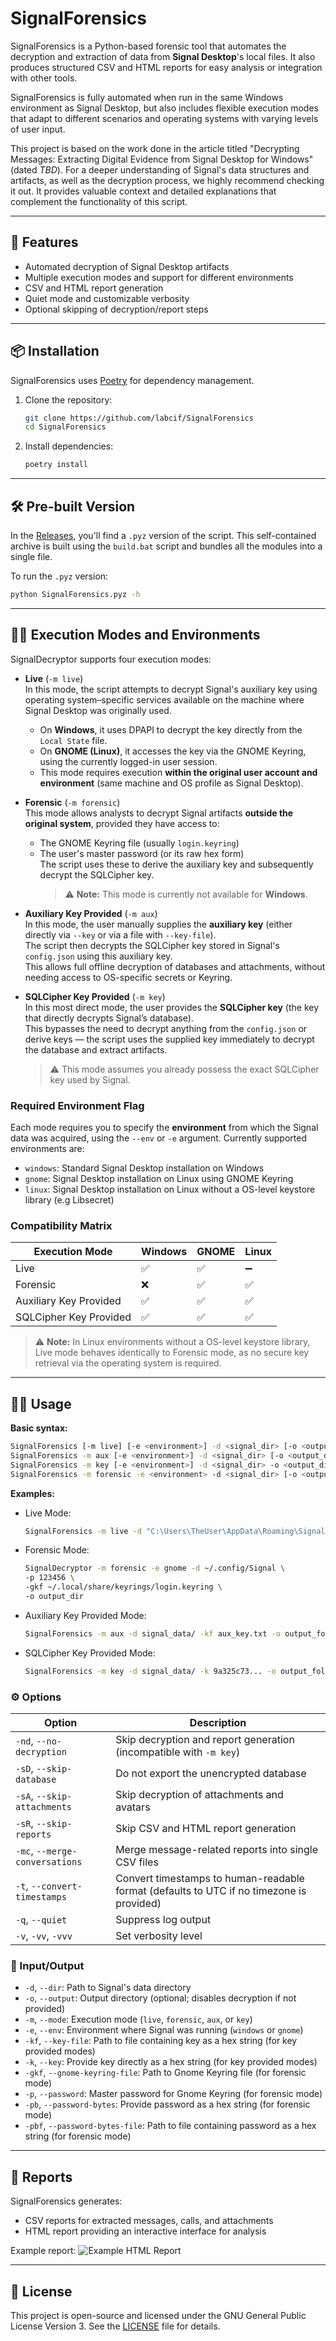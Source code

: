 # SignalForensics

SignalForensics is a Python-based forensic tool that automates the decryption and extraction of data from **Signal Desktop**'s local files. It also produces structured CSV and HTML reports for easy analysis or integration with other tools.

SignalForensics is fully automated when run in the same Windows environment as Signal Desktop, but also includes flexible execution modes that adapt to different scenarios and operating systems with varying levels of user input.

This project is based on the work done in the article titled "Decrypting Messages: Extracting Digital Evidence from Signal Desktop for Windows" (dated _TBD_). For a deeper understanding of Signal's data structures and artifacts, as well as the decryption process, we highly recommend checking it out. It provides valuable context and detailed explanations that complement the functionality of this script.

---

## 🚀 Features

- Automated decryption of Signal Desktop artifacts
- Multiple execution modes and support for different environments
- CSV and HTML report generation
- Quiet mode and customizable verbosity
- Optional skipping of decryption/report steps

---

## 📦 Installation

SignalForensics uses [Poetry](https://python-poetry.org/) for dependency management.

1. Clone the repository:
   ```bash
   git clone https://github.com/labcif/SignalForensics
   cd SignalForensics
   ```
2. Install dependencies:
   ```bash
   poetry install
   ```

---

## 🛠️ Pre-built Version

In the [Releases](https://github.com/labcif/SignalForensics/releases), you'll find a `.pyz` version of the script. This self-contained archive is built using the `build.bat` script and bundles all the modules into a single file.

To run the `.pyz` version:

```bash
python SignalForensics.pyz -h
```

---

## 🧑‍💻 Execution Modes and Environments

SignalDecryptor supports four execution modes:

- **Live** (`-m live`)  
  In this mode, the script attempts to decrypt Signal's auxiliary key using operating system–specific services available on the machine where Signal Desktop was originally used.

  - On **Windows**, it uses DPAPI to decrypt the key directly from the `Local State` file.
  - On **GNOME (Linux)**, it accesses the key via the GNOME Keyring, using the currently logged-in user session.
  - This mode requires execution **within the original user account and environment** (same machine and OS profile as Signal Desktop).

- **Forensic** (`-m forensic`)  
  This mode allows analysts to decrypt Signal artifacts **outside the original system**, provided they have access to:

  - The GNOME Keyring file (usually `login.keyring`)
  - The user's master password (or its raw hex form)  
    The script uses these to derive the auxiliary key and subsequently decrypt the SQLCipher key.
    > ⚠️ **Note:** This mode is currently not available for **Windows**.

- **Auxiliary Key Provided** (`-m aux`)  
  In this mode, the user manually supplies the **auxiliary key** (either directly via `--key` or via a file with `--key-file`).  
  The script then decrypts the SQLCipher key stored in Signal's `config.json` using this auxiliary key.  
  This allows full offline decryption of databases and attachments, without needing access to OS-specific secrets or Keyring.

- **SQLCipher Key Provided** (`-m key`)  
  In this most direct mode, the user provides the **SQLCipher key** (the key that directly decrypts Signal’s database).  
  This bypasses the need to decrypt anything from the `config.json` or derive keys — the script uses the supplied key immediately to decrypt the database and extract artifacts.
  > ⚠️ This mode assumes you already possess the exact SQLCipher key used by Signal.

### Required Environment Flag

Each mode requires you to specify the **environment** from which the Signal data was acquired, using the `--env` or `-e` argument. Currently supported environments are:

- `windows`: Standard Signal Desktop installation on Windows
- `gnome`: Signal Desktop installation on Linux using GNOME Keyring
- `linux`: Signal Desktop installation on Linux without a OS-level keystore library (e.g Libsecret)

### Compatibility Matrix

| Execution Mode         | Windows | GNOME | Linux |
| ---------------------- | ------- | ----- | ----- |
| Live                   | ✅      | ✅    | ➖    |
| Forensic               | ❌      | ✅    | ✅    |
| Auxiliary Key Provided | ✅      | ✅    | ✅    |
| SQLCipher Key Provided | ✅      | ✅    | ✅    |

> ⚠️ **Note:** In Linux environments without a OS-level keystore library, Live mode behaves identically to Forensic mode, as no secure key retrieval via the operating system is required.

---

## 🧑‍💻 Usage

**Basic syntax:**

```bash
SignalForensics [-m live] [-e <environment>] -d <signal_dir> [-o <output_dir>] [OPTIONS]
SignalForensics -m aux [-e <environment>] -d <signal_dir> [-o <output_dir>] [-kf <file> | -k <HEX>] [OPTIONS]
SignalForensics -m key [-e <environment>] -d <signal_dir> -o <output_dir> [-kf <file> | -k <HEX>] [OPTIONS]
SignalForensics -m forensic -e <environment> -d <signal_dir> [-o <output_dir>] -p <password> -gkf <gnome_keyring_file> [OPTIONS]
```

**Examples:**

- Live Mode:
  ```bash
  SignalForensics -m live -d "C:\Users\TheUser\AppData\Roaming\Signal" -o output_folder
  ```
- Forensic Mode:
  ```bash
  SignalDecryptor -m forensic -e gnome -d ~/.config/Signal \
  -p 123456 \
  -gkf ~/.local/share/keyrings/login.keyring \
  -o output_dir
  ```
- Auxiliary Key Provided Mode:
  ```bash
  SignalForensics -m aux -d signal_data/ -kf aux_key.txt -o output_folder
  ```
- SQLCipher Key Provided Mode:
  ```bash
  SignalForensics -m key -d signal_data/ -k 9a325c73... -o output_folder
  ```

### ⚙️ Options

| Option                         | Description                                                                              |
| ------------------------------ | ---------------------------------------------------------------------------------------- |
| `-nd`, `--no-decryption`       | Skip decryption and report generation (incompatible with `-m key`)                       |
| `-sD`, `--skip-database`       | Do not export the unencrypted database                                                   |
| `-sA`, `--skip-attachments`    | Skip decryption of attachments and avatars                                               |
| `-sR`, `--skip-reports`        | Skip CSV and HTML report generation                                                      |
| `-mc`, `--merge-conversations` | Merge message-related reports into single CSV files                                      |
| `-t`, `--convert-timestamps`   | Convert timestamps to human-readable format (defaults to UTC if no timezone is provided) |
| `-q`, `--quiet`                | Suppress log output                                                                      |
| `-v`, `-vv`, `-vvv`            | Set verbosity level                                                                      |

### 📂 Input/Output

- `-d`, `--dir`: Path to Signal's data directory
- `-o`, `--output`: Output directory (optional; disables decryption if not provided)
- `-m`, `--mode`: Execution mode (`live`, `forensic`, `aux`, or `key`)
- `-e`, `--env`: Environment where Signal was running (`windows` or `gnome`)
- `-kf`, `--key-file`: Path to file containing key as a hex string (for key provided modes)
- `-k`, `--key`: Provide key directly as a hex string (for key provided modes)
- `-gkf`, `--gnome-keyring-file`: Path to Gnome Keyring file (for forensic mode)
- `-p`, `--password`: Master password for Gnome Keyring (for forensic mode)
- `-pb`, `--password-bytes`: Provide password as a hex string (for forensic mode)
- `-pbf`, `--password-bytes-file`: Path to file containing password as a hex string (for forensic mode)

---

## 📄 Reports

SignalForensics generates:

- CSV reports for extracted messages, calls, and attachments
- HTML report providing an interactive interface for analysis

Example report:
![Example HTML Report](images/example_html_report.png)

---

## 📜 License

This project is open-source and licensed under the GNU General Public License Version 3. See the [LICENSE](LICENSE) file for details.
